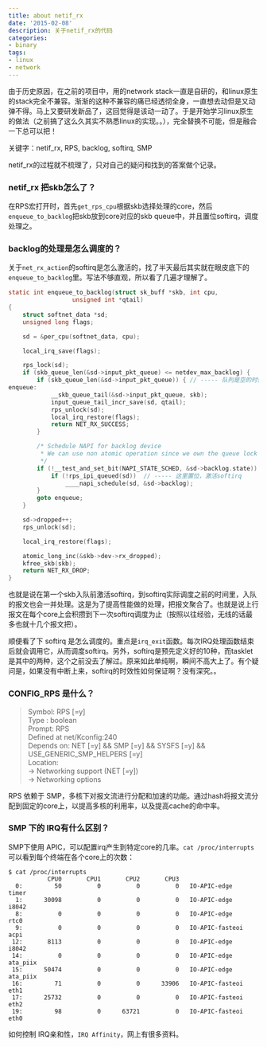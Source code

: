 ```yaml
---
title: about netif_rx 
date: '2015-02-08'
description: 关于netif_rx的代码
categories:
- binary
tags:
- linux
- network
---
```


由于历史原因，在之前的项目中，用的network stack一直是自研的，和linux原生的stack完全不兼容。渐渐的这种不兼容的痛已经透彻全身，一直想去动但是又动弹不得。马上又要研发新品了，这回觉得是该动一动了。于是开始学习linux原生的做法（之前搞了这么久其实不熟悉linux的实现。。），完全替换不可能，但是融合一下总可以把！

关键字：netif_rx, RPS, backlog, softirq, SMP

netif_rx的过程就不梳理了，只对自己的疑问和找到的答案做个记录。

### netif_rx 把skb怎么了？ ###

在RPS宏打开时，首先`get_rps_cpu`根据skb选择处理的core，然后`enqueue_to_backlog`把skb放到core对应的skb queue中，并且置位softirq，调度处理之。

### backlog的处理是怎么调度的？ ###

关于`net_rx_action`的softirq是怎么激活的，找了半天最后其实就在眼皮底下的`enqueue_to_backlog`里。写法不够直观，所以看了几遍才理解了。

``` c
static int enqueue_to_backlog(struct sk_buff *skb, int cpu,
			      unsigned int *qtail)
{
	struct softnet_data *sd;
	unsigned long flags;

	sd = &per_cpu(softnet_data, cpu);

	local_irq_save(flags);

	rps_lock(sd);
	if (skb_queue_len(&sd->input_pkt_queue) <= netdev_max_backlog) {
		if (skb_queue_len(&sd->input_pkt_queue)) { // ----- 队列是空的时候才会从这里跳到激活，否则只是做入队操作
enqueue:
			__skb_queue_tail(&sd->input_pkt_queue, skb);
			input_queue_tail_incr_save(sd, qtail);
			rps_unlock(sd);
			local_irq_restore(flags);
			return NET_RX_SUCCESS;
		}

		/* Schedule NAPI for backlog device
		 * We can use non atomic operation since we own the queue lock
		 */
		if (!__test_and_set_bit(NAPI_STATE_SCHED, &sd->backlog.state)) {
			if (!rps_ipi_queued(sd))  // ----- 这里置位，激活softirq
				____napi_schedule(sd, &sd->backlog);
		}
		goto enqueue;
	}

	sd->dropped++;
	rps_unlock(sd);

	local_irq_restore(flags);

	atomic_long_inc(&skb->dev->rx_dropped);
	kfree_skb(skb);
	return NET_RX_DROP;
}
```

也就是说在第一个skb入队前激活softirq，到softirq实际调度之前的时间里，入队的报文也会一并处理。这是为了提高性能做的处理，把报文聚合了。也就是说上行报文在每个core上会积攒到下一次softirq调度为止（按照以往经验，无线的话最多也就十几个报文把）。

顺便看了下 softirq 是怎么调度的。重点是`irq_exit`函数。每次IRQ处理函数结束后就会调用它，从而调度softirq。另外，softirq是预先定义好的10种，而tasklet是其中的两种，这个之前没去了解过。原来如此单纯啊，瞬间不高大上了。有个疑问是，如果没有中断上来，softirq的时效性如何保证啊？没有深究。。

### CONFIG_RPS 是什么？ ###

> Symbol: RPS [=y]  
>  Type  : boolean  
>  Prompt: RPS  
>    Defined at net/Kconfig:240  
>    Depends on: NET [=y] && SMP [=y] && SYSFS [=y] && USE_GENERIC_SMP_HELPERS [=y]  
>    Location:  
>      -> Networking support (NET [=y])  
>        -> Networking options

RPS 依赖于 SMP，多核下对报文流进行分配和加速的功能。通过hash将报文流分配到固定的core上，以提高多核的利用率，以及提高cache的命中率。

### SMP 下的 IRQ有什么区别？ ###
SMP下使用 APIC，可以配置irq产生到特定core的几率。`cat /proc/interrupts` 可以看到每个终端在各个core上的次数：

    $ cat /proc/interrupts 
               CPU0       CPU1       CPU2       CPU3       
      0:         50          0          0          0   IO-APIC-edge      timer
      1:      30098          0          0          0   IO-APIC-edge      i8042
      8:          0          0          0          0   IO-APIC-edge      rtc0
      9:          0          0          0          0   IO-APIC-fasteoi   acpi
     12:       8113          0          0          0   IO-APIC-edge      i8042
     14:          0          0          0          0   IO-APIC-edge      ata_piix
     15:      50474          0          0          0   IO-APIC-edge      ata_piix
     16:         71          0          0      33906   IO-APIC-fasteoi   eth1
     17:      25732          0          0          0   IO-APIC-fasteoi   eth2
     19:         98          0      63721          0   IO-APIC-fasteoi   eth0

如何控制 IRQ亲和性，`IRQ Affinity`，网上有很多资料。
